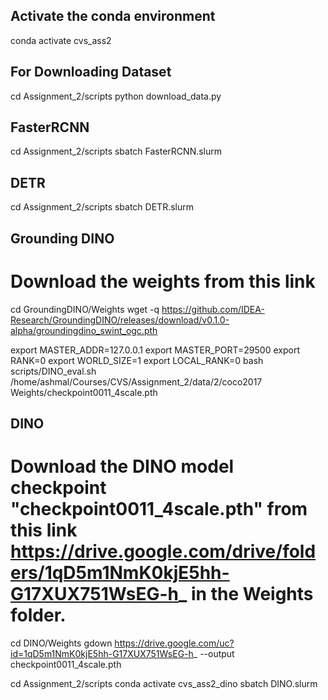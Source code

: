 ## Activate the conda environment
conda activate cvs_ass2

## For Downloading Dataset
cd Assignment_2/scripts
python download_data.py

## FasterRCNN
cd Assignment_2/scripts
sbatch FasterRCNN.slurm

## DETR
cd Assignment_2/scripts
sbatch DETR.slurm

## Grounding DINO
# Download the weights from this link
cd GroundingDINO/Weights
wget -q https://github.com/IDEA-Research/GroundingDINO/releases/download/v0.1.0-alpha/groundingdino_swint_ogc.pth

export MASTER_ADDR=127.0.0.1
export MASTER_PORT=29500
export RANK=0
export WORLD_SIZE=1
export LOCAL_RANK=0
bash scripts/DINO_eval.sh /home/ashmal/Courses/CVS/Assignment_2/data/2/coco2017 Weights/checkpoint0011_4scale.pth

## DINO
# Download the  DINO model checkpoint "checkpoint0011_4scale.pth" from this link https://drive.google.com/drive/folders/1qD5m1NmK0kjE5hh-G17XUX751WsEG-h_ in the Weights folder.
cd DINO/Weights
gdown https://drive.google.com/uc?id=1qD5m1NmK0kjE5hh-G17XUX751WsEG-h_ --output checkpoint0011_4scale.pth

cd Assignment_2/scripts
conda activate cvs_ass2_dino
sbatch DINO.slurm
